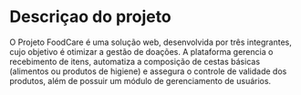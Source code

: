 # Descriçao do projeto 

O Projeto FoodCare é uma solução web, desenvolvida por três integrantes, cujo objetivo é otimizar a gestão de doações. A plataforma gerencia o recebimento de itens, automatiza a composição de cestas básicas (alimentos ou produtos de higiene) e assegura o controle de validade dos produtos, além de possuir um módulo de gerenciamento de usuários.
